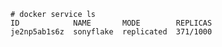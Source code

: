 ~~~
# docker service ls
ID            NAME       MODE        REPLICAS
je2np5ab1s6z  sonyflake  replicated  371/1000
~~~

<div class="image-slide"></div>


